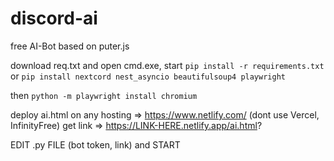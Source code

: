 # discord-ai
free AI-Bot based on puter.js

download req.txt and open cmd.exe, start `pip install -r requirements.txt`
or `pip install nextcord nest_asyncio beautifulsoup4 playwright`

then `python -m playwright install chromium`

deploy ai.html on any hosting => https://www.netlify.com/ (dont use Vercel, InfinityFree)
get link => https://LINK-HERE.netlify.app/ai.html?

EDIT .py FILE (bot token, link) and START
